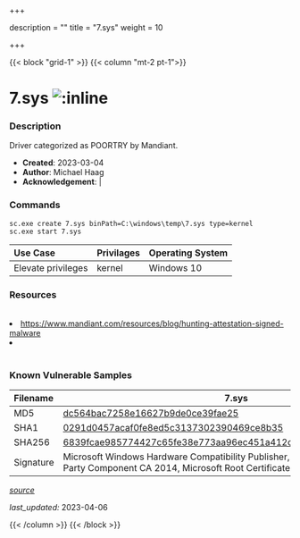 +++

description = ""
title = "7.sys"
weight = 10

+++


{{< block "grid-1" >}}
{{< column "mt-2 pt-1">}}


# 7.sys ![:inline](/images/twitter_verified.png) 


### Description

Driver categorized as POORTRY by Mandiant.

- **Created**: 2023-03-04
- **Author**: Michael Haag
- **Acknowledgement**:  | [](https://twitter.com/)

### Commands

```
sc.exe create 7.sys binPath=C:\windows\temp\7.sys type=kernel
sc.exe start 7.sys
```

| Use Case | Privilages | Operating System | 
|:---- | ---- | ---- |
| Elevate privileges | kernel | Windows 10 |

### Resources
<br>
<li><a href="https://www.mandiant.com/resources/blog/hunting-attestation-signed-malware">https://www.mandiant.com/resources/blog/hunting-attestation-signed-malware</a></li>
<li><a href=""></a></li>
<br>

### Known Vulnerable Samples

| Filename | 7.sys |
|:---- | ---- | 
| MD5 | <a href="https://www.virustotal.com/gui/file/dc564bac7258e16627b9de0ce39fae25">dc564bac7258e16627b9de0ce39fae25</a> |
| SHA1 | <a href="https://www.virustotal.com/gui/file/0291d0457acaf0fe8ed5c3137302390469ce8b35">0291d0457acaf0fe8ed5c3137302390469ce8b35</a> |
| SHA256 | <a href="https://www.virustotal.com/gui/file/6839fcae985774427c65fe38e773aa96ec451a412caa5354ad9e2b9b54ffe6c1">6839fcae985774427c65fe38e773aa96ec451a412caa5354ad9e2b9b54ffe6c1</a> |
| Signature | Microsoft Windows Hardware Compatibility Publisher, Microsoft Windows Third Party Component CA 2014, Microsoft Root Certificate Authority 2010   |


[*source*](https://github.com/magicsword-io/LOLDrivers/tree/main/yaml/7.yaml)

*last_updated:* 2023-04-06








{{< /column >}}
{{< /block >}}
